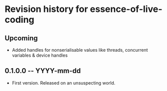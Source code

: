 # Revision history for essence-of-live-coding

## Upcoming

* Added handles for nonserialisable values like threads, concurrent variables & device handles

## 0.1.0.0 -- YYYY-mm-dd

* First version. Released on an unsuspecting world.
